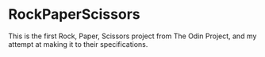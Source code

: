 # RockPaperScissors

This is the first Rock, Paper, Scissors project from The Odin Project, 
and my attempt at making it to their specifications.